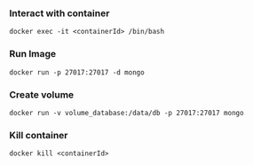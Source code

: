 ### Interact with container

`docker exec -it <containerId> /bin/bash`

### Run Image

`docker run -p 27017:27017 -d mongo`

### Create volume

`docker run -v volume_database:/data/db -p 27017:27017 mongo`

### Kill container

`docker kill <containerId>`
